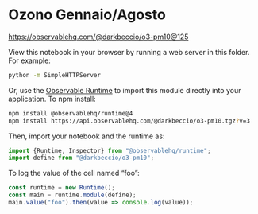# Ozono Gennaio/Agosto

https://observablehq.com/@darkbeccio/o3-pm10@125

View this notebook in your browser by running a web server in this folder. For
example:

~~~sh
python -m SimpleHTTPServer
~~~

Or, use the [Observable Runtime](https://github.com/observablehq/runtime) to
import this module directly into your application. To npm install:

~~~sh
npm install @observablehq/runtime@4
npm install https://api.observablehq.com/@darkbeccio/o3-pm10.tgz?v=3
~~~

Then, import your notebook and the runtime as:

~~~js
import {Runtime, Inspector} from "@observablehq/runtime";
import define from "@darkbeccio/o3-pm10";
~~~

To log the value of the cell named “foo”:

~~~js
const runtime = new Runtime();
const main = runtime.module(define);
main.value("foo").then(value => console.log(value));
~~~
